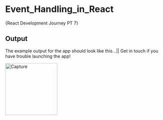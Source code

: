 # Event_Handling_in_React
{React Development Journey PT 7}

## Output 
The example output for the app should look like this...|| Get in touch if you have trouble launching the app!

<img width="166" alt="Capture" src="https://user-images.githubusercontent.com/91548582/143498086-0c1cb646-c1c3-49a4-8537-04c3a7f59517.PNG">
